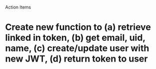 Action Items
# Create new function to (a) retrieve linked in token, (b) get email, uid, name, (c) create/update user with new JWT, (d) return token to user